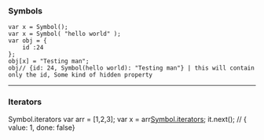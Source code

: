 ### Symbols

	var x = Symbol();
	var x = Symbol( "hello world" );
	var obj = {
		id :24
	};
	obj[x] = "Testing man";
	obj// {id: 24, Symbol(hello world): "Testing man"} | this will contain only the id, Some kind of hidden property


----------

### Iterators

Symbol.iterators
	var arr = [1,2,3];
	var x = arr[Symbol.iterators]();
	it.next(); // { value: 1, done: false}




<!--stackedit_data:
eyJoaXN0b3J5IjpbODI0NjQ2Mzg4XX0=
-->